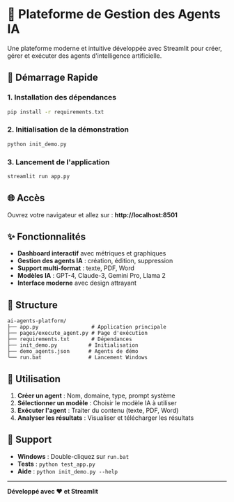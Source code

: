 # 🤖 Plateforme de Gestion des Agents IA

Une plateforme moderne et intuitive développée avec Streamlit pour créer, gérer et exécuter des agents d'intelligence artificielle.

## 🚀 Démarrage Rapide

### 1. Installation des dépendances
```bash
pip install -r requirements.txt
```

### 2. Initialisation de la démonstration
```bash
python init_demo.py
```

### 3. Lancement de l'application
```bash
streamlit run app.py
```

## 🌐 Accès
Ouvrez votre navigateur et allez sur : **http://localhost:8501**

## ✨ Fonctionnalités

- **Dashboard interactif** avec métriques et graphiques
- **Gestion des agents IA** : création, édition, suppression
- **Support multi-format** : texte, PDF, Word
- **Modèles IA** : GPT-4, Claude-3, Gemini Pro, Llama 2
- **Interface moderne** avec design attrayant

## 📁 Structure

```
ai-agents-platform/
├── app.py                 # Application principale
├── pages/execute_agent.py # Page d'exécution
├── requirements.txt       # Dépendances
├── init_demo.py          # Initialisation
├── demo_agents.json      # Agents de démo
└── run.bat               # Lancement Windows
```

## 🎯 Utilisation

1. **Créer un agent** : Nom, domaine, type, prompt système
2. **Sélectionner un modèle** : Choisir le modèle IA à utiliser
3. **Exécuter l'agent** : Traiter du contenu (texte, PDF, Word)
4. **Analyser les résultats** : Visualiser et télécharger les résultats

## 🔧 Support

- **Windows** : Double-cliquez sur `run.bat`
- **Tests** : `python test_app.py`
- **Aide** : `python init_demo.py --help`

---

**Développé avec ❤️ et Streamlit**
